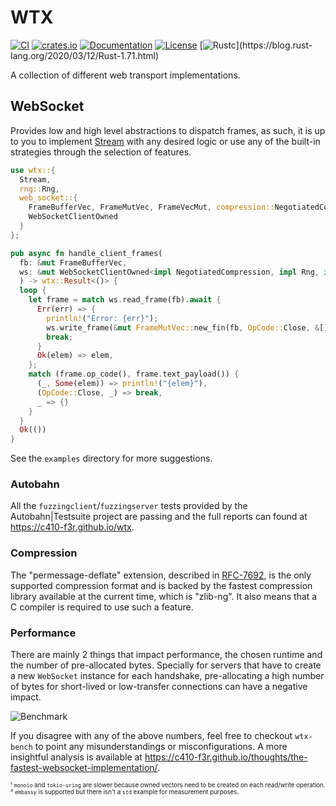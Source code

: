 # WTX 

[![CI](https://github.com/c410-f3r/wtx/workflows/CI/badge.svg)](https://github.com/c410-f3r/wtx/actions?query=workflow%3ACI)
[![crates.io](https://img.shields.io/crates/v/wtx.svg)](https://crates.io/crates/wtx)
[![Documentation](https://docs.rs/wtx/badge.svg)](https://docs.rs/wtx)
[![License](https://img.shields.io/badge/license-APACHE2-blue.svg)](./LICENSE)
[![Rustc](https://img.shields.io/badge/rustc-1.71-lightgray")](https://blog.rust-lang.org/2020/03/12/Rust-1.71.html)

A collection of different web transport implementations.

## WebSocket

Provides low and high level abstractions to dispatch frames, as such, it is up to you to implement [Stream](https://docs.rs/wtx/latest/wtx/trait.Stream.html) with any desired logic or use any of the built-in strategies through the selection of features.


```rust
use wtx::{
  Stream,
  rng::Rng,
  web_socket::{
    FrameBufferVec, FrameMutVec, FrameVecMut, compression::NegotiatedCompression, OpCode,
    WebSocketClientOwned
  }
};

pub async fn handle_client_frames(
  fb: &mut FrameBufferVec,
  ws: &mut WebSocketClientOwned<impl NegotiatedCompression, impl Rng, impl Stream>
  ) -> wtx::Result<()> {
  loop {
    let frame = match ws.read_frame(fb).await {
      Err(err) => {
        println!("Error: {err}");
        ws.write_frame(&mut FrameMutVec::new_fin(fb, OpCode::Close, &[])?).await?;
        break;
      }
      Ok(elem) => elem,
    };
    match (frame.op_code(), frame.text_payload()) {
      (_, Some(elem)) => println!("{elem}"),
      (OpCode::Close, _) => break,
      _ => {}
    }
  }
  Ok(())
}
```

See the `examples` directory for more suggestions.

### Autobahn

All the `fuzzingclient`/`fuzzingserver` tests provided by the Autobahn|Testsuite project are passing and the full reports can found at https://c410-f3r.github.io/wtx.

### Compression

The "permessage-deflate" extension, described in [RFC-7692](https://datatracker.ietf.org/doc/html/rfc7692), is the only supported compression format and is backed by the fastest compression library available at the current time, which is "zlib-ng". It also means that a C compiler is required to use such a feature.

### Performance

There are mainly 2 things that impact performance, the chosen runtime and the number of pre-allocated bytes. Specially for servers that have to create a new `WebSocket` instance for each handshake, pre-allocating a high number of bytes for short-lived or low-transfer connections can have a negative impact.

![Benchmark](https://i.imgur.com/Iv2WzJV.jpg)

If you disagree with any of the above numbers, feel free to checkout `wtx-bench` to point any misunderstandings or misconfigurations. A more insightful analysis is available at https://c410-f3r.github.io/thoughts/the-fastest-websocket-implementation/.

<sup><sub>¹ `monoio` and `tokio-uring` are slower because owned vectors need to be created on each read/write operation.</sub></sup><br/>
<sup><sub>² `embassy` is supported but there isn't a `std` example for measurement purposes.</sub></sup>